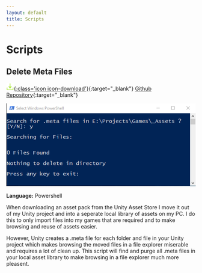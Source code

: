```yaml
---
layout: default
title: Scripts
---
```


# Scripts

## Delete Meta Files
[![Download](assets/images/icons/download.png){:class='icon icon-download'}](https://github.com/Fenris42/Delete_Meta_Files){:target="_blank"}
[Github Repository](https://github.com/Fenris42/Delete_Meta_Files){:target="_blank"}  

![Delete_Meta_Files](assets/images/screenshots/Delete_Meta_Files.PNG)

**Language:** Powershell

When downloading an asset pack from the Unity Asset Store I move it out of my Unity project and into a seperate local library of assets on my PC. I do this to only import files into my games that are required and to make browsing and reuse of assets easier.

However, Unity creates a .meta file for each folder and file in your Unity project which makes browsing the moved files in a file explorer miserable and requires a lot of clean up. This script will find and purge all .meta files in your local asset library to make browsing in a file explorer much more pleasent.
